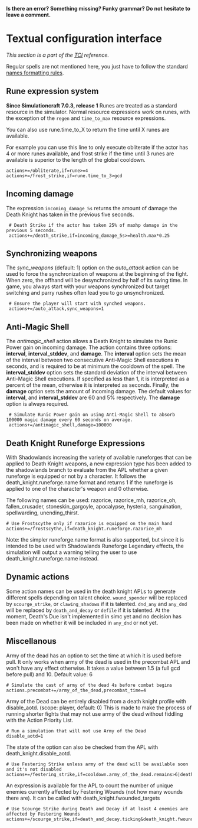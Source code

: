 **Is there an error? Something missing? Funky grammar? Do not hesitate to leave a comment.**



# Textual configuration interface
_This section is a part of the [TCI](TextualConfigurationInterface) reference._

Regular spells are not mentioned here, you just have to follow the standard [names formatting rules](TextualConfigurationInterface#Names_formatting).

## Rune expression system

**Since Simulationcraft 7.0.3, release 1** Runes are treated as a standard resource in the simulator. Normal resource expressions work on runes, with the exception of the `regen` and `time_to_max` resource expressions.

You can also use rune.time_to_X to return the time until X runes are available.

For example you can use this line to only execute obliterate if the actor has 4 or more runes available, and frost strike if the time until 3 runes are available is superior to the length of the global cooldown.
```
actions+=/obliterate,if=rune>=4
actions+=/frost_strike,if=rune.time_to_3>gcd
```


## Incoming damage
The expression `incoming_damage_5s` returns the amount of damage the Death Knight has taken in the previous five seconds.
```
 # Death Strike if the actor has taken 25% of maxhp damage in the previous 5 seconds.
 actions+=/death_strike,if=incoming_damage_5s>=health.max*0.25
```

## Synchronizing weapons
The _sync\_weapons_ (default: 1) option on the _auto\_attack_ action can be used to force the synchronization of weapons at the beginning of the fight. When zero, the offhand will be desynchronized by half of its swing time. In game, you always start with your weapons synchronized but target switching and parry rushes often lead you to go unsynchronized.
```
 # Ensure the player will start with synched weapons.
 actions+=/auto_attack,sync_weapons=1
```

## Anti-Magic Shell
The _antimagic\_shell_ action allows a Death Knight to simulate the Runic Power gain on incoming damage. The action contains three options: **interval**, **interval\_stddev**, and **damage**. The **interval** option sets the mean of the interval between two consecutive Anti-Magic Shell executions in seconds, and is required to be at minimum the cooldown of the spell. The **interval\_stddev** option sets the standard deviation of the interval between Anti-Magic Shell executions. If specified as less than 1, it is interpreted as a percent of the mean, otherwise it is interpreted as seconds. Finally, the **damage** option sets the amount of incoming damage. The default values for **interval**, and **interval\_stddev** are 60 and 5% respectively. The **damage** option is always required.
```
 # Simulate Runic Power gain on using Anti-Magic Shell to absorb 100000 magic damage every 60 seconds on average.
 actions+=/antimagic_shell,damage=100000
```

## Death Knight Runeforge Expressions

With Shadowlands increasing the variety of available runeforges that can be applied to Death Knight weapons, a new expression type has been added to the shadowlands branch to evaluate from the APL whether a given runeforge is equipped or not by a character.
It follows the death_knight.runeforge.name format and returns 1 if the runeforge is applied to one of the character's weapon and 0 otherwise.

The following names can be used: razorice, razorice_mh, razorice_oh, fallen_crusader, stoneskin_gargoyle, apocalypse, hysteria, sanguination, spellwarding, unending_thirst.
```
# Use Frostscythe only if razorice is equipped on the main hand
actions+=/frostscythe,if=death_knight.runeforge.razorice_mh
```
Note: the simpler runeforge.name format is also supported, but since it is intended to be used with Shadowlands Runeforge Legendary effects, the simulation will output a warning telling the user to use death_knight.runeforge.name instead.

## Dynamic actions

Some action names can be used in the death knight APLs to generate different spells depending on talent choice.
``wound_spender`` will be replaced by ``scourge_strike``, or ``clawing_shadows`` if it is talented.
``dnd_any`` and ``any_dnd`` will be replaced by ``death_and_decay`` or ``defile`` if it is talented.
At the moment, Death's Due isn't implemented in simc yet and no decision has been made on whether it will be included in ``any_dnd`` or not yet.


## Miscellanous

Army of the dead has an option to set the time at which it is used before pull. It only works when army of the dead is used in the precombat APL and won't have any effect otherwise. It takes a value between 1.5 (a full gcd before pull) and 10. Default value: 6
```
# Simulate the cast of army of the dead 4s before combat begins
actions.precombat+=/army_of_the_dead,precombat_time=4
```

Army of the Dead can be entirely disabled from a death knight profile with disable_aotd. (scope: player, default: 0)
This is made to make the process of running shorter fights that may not use army of the dead without fiddling with the Action Priority List.
```
# Run a simulation that will not use Army of the Dead
disable_aotd=1
```

The state of the option can also be checked from the APL with death_knight.disable_aotd.
```
# Use Festering Strike unless army of the dead will be available soon and it's not disabled
actions+=/festering_strike,if=cooldown.army_of_the_dead.remains>6|death_knight.disable_aotd
```

An expression is available for the APL to count the number of unique enemies currently affected by Festering Wounds (not how many wounds there are).
It can be called with death_knight.fwounded_targets
```
# Use Scourge Strike during Death and Decay if at least 4 enemies are affected by Festering Wounds
actions+=/scourge_strike,if=death_and_decay.ticking&death_knight.fwounded_targets>=4
```